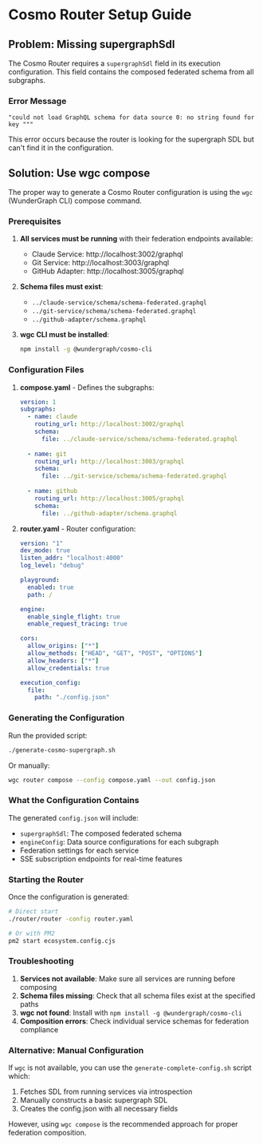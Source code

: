 # Cosmo Router Setup Guide

## Problem: Missing supergraphSdl

The Cosmo Router requires a `supergraphSdl` field in its execution configuration. This field contains the composed federated schema from all subgraphs.

### Error Message
```
"could not load GraphQL schema for data source 0: no string found for key """
```

This error occurs because the router is looking for the supergraph SDL but can't find it in the configuration.

## Solution: Use wgc compose

The proper way to generate a Cosmo Router configuration is using the `wgc` (WunderGraph CLI) compose command.

### Prerequisites

1. **All services must be running** with their federation endpoints available:
   - Claude Service: http://localhost:3002/graphql
   - Git Service: http://localhost:3003/graphql
   - GitHub Adapter: http://localhost:3005/graphql

2. **Schema files must exist**:
   - `../claude-service/schema/schema-federated.graphql`
   - `../git-service/schema/schema-federated.graphql`
   - `../github-adapter/schema.graphql`

3. **wgc CLI must be installed**:
   ```bash
   npm install -g @wundergraph/cosmo-cli
   ```

### Configuration Files

1. **compose.yaml** - Defines the subgraphs:
   ```yaml
   version: 1
   subgraphs:
     - name: claude
       routing_url: http://localhost:3002/graphql
       schema:
         file: ../claude-service/schema/schema-federated.graphql
     
     - name: git
       routing_url: http://localhost:3003/graphql
       schema:
         file: ../git-service/schema/schema-federated.graphql
     
     - name: github
       routing_url: http://localhost:3005/graphql
       schema:
         file: ../github-adapter/schema.graphql
   ```

2. **router.yaml** - Router configuration:
   ```yaml
   version: "1"
   dev_mode: true
   listen_addr: "localhost:4000"
   log_level: "debug"
   
   playground:
     enabled: true
     path: /
   
   engine:
     enable_single_flight: true
     enable_request_tracing: true
   
   cors:
     allow_origins: ["*"]
     allow_methods: ["HEAD", "GET", "POST", "OPTIONS"]
     allow_headers: ["*"]
     allow_credentials: true
   
   execution_config:
     file:
       path: "./config.json"
   ```

### Generating the Configuration

Run the provided script:
```bash
./generate-cosmo-supergraph.sh
```

Or manually:
```bash
wgc router compose --config compose.yaml --out config.json
```

### What the Configuration Contains

The generated `config.json` will include:
- `supergraphSdl`: The composed federated schema
- `engineConfig`: Data source configurations for each subgraph
- Federation settings for each service
- SSE subscription endpoints for real-time features

### Starting the Router

Once the configuration is generated:
```bash
# Direct start
./router/router -config router.yaml

# Or with PM2
pm2 start ecosystem.config.cjs
```

### Troubleshooting

1. **Services not available**: Make sure all services are running before composing
2. **Schema files missing**: Check that all schema files exist at the specified paths
3. **wgc not found**: Install with `npm install -g @wundergraph/cosmo-cli`
4. **Composition errors**: Check individual service schemas for federation compliance

### Alternative: Manual Configuration

If `wgc` is not available, you can use the `generate-complete-config.sh` script which:
1. Fetches SDL from running services via introspection
2. Manually constructs a basic supergraph SDL
3. Creates the config.json with all necessary fields

However, using `wgc compose` is the recommended approach for proper federation composition.